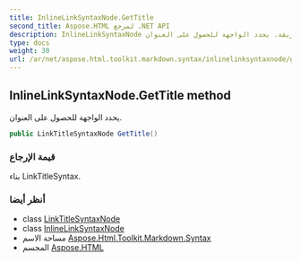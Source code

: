 ```yaml
---
title: InlineLinkSyntaxNode.GetTitle
second_title: Aspose.HTML لمرجع .NET API
description: InlineLinkSyntaxNode طريقة. يحدد الواجهة للحصول على العنوان.
type: docs
weight: 30
url: /ar/net/aspose.html.toolkit.markdown.syntax/inlinelinksyntaxnode/gettitle/
---
```

## InlineLinkSyntaxNode.GetTitle method

يحدد الواجهة للحصول على العنوان.

```csharp
public LinkTitleSyntaxNode GetTitle()
```

### قيمة الإرجاع

بناء LinkTitleSyntax.

### أنظر أيضا

* class [LinkTitleSyntaxNode](../../linktitlesyntaxnode/)
* class [InlineLinkSyntaxNode](../)
* مساحة الاسم [Aspose.Html.Toolkit.Markdown.Syntax](../../inlinelinksyntaxnode/)
* المجسم [Aspose.HTML](../../../)


